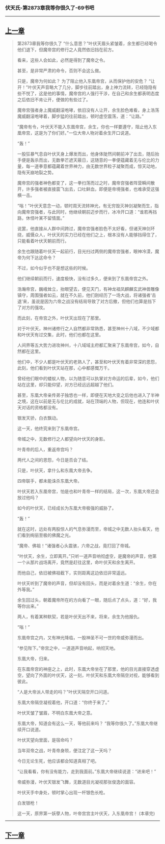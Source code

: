 ### 伏天氏-第2873章我等你很久了-69书吧

--------
[上一章](./44bfe3f8ba98f4b3fa1a3c78ce9270a1.md)
--------


>
>
>
>第2873章我等你很久了
>“什么意思？”叶伏天眉头紧皱着，余生都已经喝令他们退下，但魔帝宫的修行之人竟然依旧挡在前方。
>
>看来，这些人会如此，必然是得到了魔帝之令。
>
>甚至，是非常严肃的命令，否则不会这么做。
>
>只是，魔帝为何如此？
>为了阻止他入东凰帝宫，从而保护他的安危？
>“让开！”叶伏天声音略大了几分，脚步往前踏出，身上神力流转，已经隐隐有些不悦了，这是他的事情，魔帝宫的人强行干涉，在自己和余生都表明态度之后依旧不肯让开，便做的有些过了。
>
>魔帝宫强者身上魔威翻滚咆哮，依旧没有人让开，余生脸色难看，身上浩荡魔威翻滚咆哮着，脚步猛的往前踏出，顿时虚空震荡，道：“让路。”
>
>“魔帝有令，叶伏天不能入东凰帝宫，余生，你也一样要遵守，阻止他入东凰帝宫，这是为了你们好。”一位大帝人物对着余生开口说道。
>
>“轰！”
>
>一股狂暴气息自叶伏天身上爆发而出，他身体陡然间朝前冲了出去，随后抬手便是轰杀而出，无数拳芒遮天蔽日，这随意的一拳便蕴藏着无与伦比的力量，每一道拳意都蕴藏着世界神力，由无数世界粒子凝聚而成，惊天动地，隐有天崩地裂之势。
>
>魔帝宫的强者神色都变了，这一拳扫荡而过之时，魔帝宫强者阵营瞬间散开，许多强者被直接震飞出去，口吐鲜血，即便是帝境强者，也难承受这强横一击。
>
>“嗡！”叶伏天意念一动，顿时周天流转神光，有无穷毁灭神剑凝聚而生，指向魔帝宫强者，与此同时，他继续朝前迈步而行，冰冷开口道：“谁若再挡路，休怪叶某不留情面。”
>
>说罢，他直接从人群中间跨过，魔帝宫强者脸色不太好看，但诸天神剑环绕，威慑众人，叶伏天的实力已经在他们之上，根本没有人能够挡得住了，只能看着叶伏天朝前而行。
>
>余生也跟随着叶伏天一起前行，目光扫过两侧的魔帝宫强者，眼神冷漠，魔帝为何下达这命令？
>
>不过，如今似乎也不是想这些的时候。
>
>他们继续朝前而行，速度极快，没有过多久，便来到了东凰帝宫之外。
>
>浩瀚帝宫，巍峨耸立，抬眼望去，便见天门，有神龙祖凤麒麟玄武神兽雕像镇守，周围强者如云，就在不久前，他们刚经历了一场大战，将诸强者‘击退’来，虽说是因为六帝之战没有结局导致了对方后撤，但他们也算是挡下了对方的强攻。
>
>而此刻，在帝宫之外，叶伏天出现在了那里。
>
>对于叶伏天，神州诸修行之人自然都非常熟悉，甚至神州十八域，不少域都和叶伏天有过交集，此时，他们也都在这里。
>
>人间界等五大势力进攻神州，十八域域主府都汇聚来了东凰帝宫，如今，自然都在这里。
>
>他们中，不少人都是叶伏天的老熟人了，甚至和叶伏天有着非常深的恩怨，此刻，他们看到叶伏天站在那，心中都感慨万千。
>
>曾经他们眼中的蝼蚁人物，以为随意可以执掌对方命运的后辈，如今，他们站在这里，却只能仰望，对方已经远远超越了他们。
>
>甚至，东凰大帝亲传弟子独悠也一样，即便在天地大变之后他也进入了半神之境，这在以前是无与伦比的成就，站在顶端的人物，但现在，他连和叶伏天对话的资格都没有。
>
>银发天骄，白衣飘动。
>
>这一天，他终究来到了东凰帝宫。
>
>帝城之中，无数修行之人都望向叶伏天的身影。
>
>叶青帝的后人，重返帝宫吗？
>
>两代人之间的恩怨，今日是否会了结。
>
>只是，叶伏天，拿什么和东凰大帝去争。
>
>四帝联手，都未能诛杀东凰大帝。
>
>叶伏天若入东凰帝宫，怕是也和叶青帝一样的结局，这一次，东凰大帝还会放过他吗？
>
>如今的叶伏天，已经成长为东凰大帝极强的威胁了。
>
>“轰！”
>
>就在这时，远处有两股惊人的气息弥漫而至，帝城之中无数人抬头看天，他们看到绚丽至极的佛魔之光。
>
>“魔帝、佛祖！”诸强者心头震骇，六帝之战，竟打回了帝城。
>
>“叶伏天，余生，立即离开。”只听一道声音响彻虚空，是魔帝的声音，他第一个从那片战场离开，竟然是赶往这里，命叶伏天和余生离开。
>
>而他自己，依旧被佛祖截下，实则距离这边依旧非常遥远。
>
>叶伏天听到了魔帝的声音，但却没有回头，而是对着余生道：“余生，你在外等我。”
>
>余生回过头，朝着魔帝所在的方向看了一眼，随后点了点头，道：“好，我等你出来。”
>
>两人，有着某种默契，若是叶伏天出不来，将来，余生为他报仇。
>
>“嗡！”
>
>东凰帝宫之内，又有神光降临，一股神圣不可一世的帝威弥漫而出。
>
>“参见陛下。”帝宫之中，一道道声音响起，响彻天地。
>
>东凰大帝，归来。
>
>在东凰帝宫的神座之上，此时，东凰大帝坐在了那里，他的目光直接穿透虚空，望向了外面的叶伏天，这一刻，叶伏天和东凰大帝隔空对视，能够看到彼此。
>
>“人是大帝派人带走的吗？”叶伏天隔空开口问道。
>
>东凰大帝隔空凝视着他，开口道：“你终于来了。”
>
>叶伏天皱了皱眉，不明白东凰大帝之意。
>
>东凰大帝，知道会有这么一天，等他前来吗？
>“我等你很久了。”东凰大帝继续开口说道。
>
>叶伏天望向里面，是宿命吗？
>
>当年双帝之战，叶青帝身陨，便注定了这一天吗？
>
>今日无论生死，他应该都会知道真相了吧。
>
>“让我看看，你有没有能力，走到我面前。”东凰大帝继续说道：“进来吧！”
>
>帝威弥漫，叶伏天银发飞舞，无数道目光凝视那张俊逸的面容。
>
>叶伏天手中身处，顿时掌心出现一杆银色长枪。
>
>白发银枪！
>
>这一天，原界第一妖孽人物，叶帝宫宫主叶伏天，入东凰帝宫！
>(本章完)
>
>

--------
[下一章](./f224aa76ec46ea2aa6fd56cb133dd492.md)
--------
